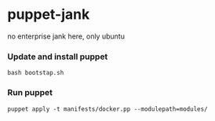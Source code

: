 # puppet-jank
no enterprise jank here, only ubuntu

### Update and install puppet
```
bash bootstap.sh
```

### Run puppet 
```
puppet apply -t manifests/docker.pp --modulepath=modules/
```
